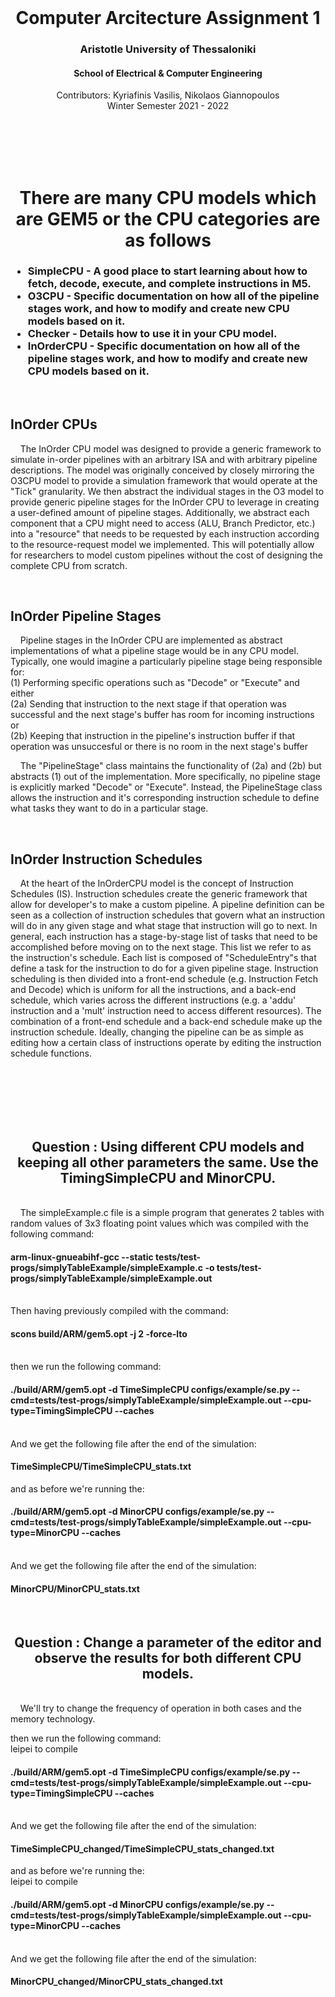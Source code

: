 <div id="top"></div>

<br />
<div align="center">
  <h1 align="center">Computer Arcitecture Assignment 1</h1>
  <h3 align="center">Aristotle University of Thessaloniki</h3>
  <h4 align="center">School of Electrical & Computer Engineering</h4>
  <p align="center">
    Contributors: Kyriafinis Vasilis, Nikolaos Giannopoulos
    <br />
    Winter Semester 2021 - 2022
    <br />
    <br />
    <br />
    <br />
  </p>
</div>
<br />

<div align = "center">
  <h1 align ="center" >There are many CPU models which are GEM5 or the CPU categories are as follows </h1>
  <h3 align ="left"> 
    <ul>
      <li>SimpleCPU - A good place to start learning about how to fetch, decode, execute, and complete instructions in M5.</li>
      <li>O3CPU - Specific documentation on how all of the pipeline stages work, and how to modify and create new CPU models based on it. </li>
      <li>Checker - Details how to use it in your CPU model. </li>
      <li>InOrderCPU - Specific documentation on how all of the pipeline stages work, and how to modify and create new CPU models based on it.</li>
    </ul>
  </div>
  
  <br />
    <div align = "left">
       <h2 align = "left" >InOrder CPUs</h3> 
      <p align = "left">
&nbsp;&nbsp;&nbsp;&nbsp;The InOrder CPU model was designed to provide a generic framework to simulate in-order pipelines with an arbitrary ISA and with arbitrary pipeline descriptions. The model was originally conceived by closely mirroring the O3CPU model to provide a simulation framework that would operate at the "Tick" granularity. We then abstract the individual stages in the O3 model to provide generic pipeline stages for the InOrder CPU to leverage in creating a user-defined amount of pipeline stages. Additionally, we abstract each component that a CPU might need to access (ALU, Branch Predictor, etc.) into a "resource" that needs to be requested by each instruction according to the resource-request model we implemented. This will potentially allow for researchers to model custom pipelines without the cost of designing the complete CPU from scratch. 
      </p>
  </div>
  <br />
  
  <div align = "left">
       <h2 align = "left">InOrder Pipeline Stages</h2> 
      <p align = "left">
          &nbsp;&nbsp;&nbsp;&nbsp;Pipeline stages in the InOrder CPU are implemented as abstract implementations of what a pipeline stage would be in any CPU model. Typically, one would imagine a particularly pipeline stage being responsible for:<br />
  (1) Performing specific operations such as "Decode" or "Execute" and either <br />
  (2a) Sending that instruction to the next stage if that operation was successful and the next stage's buffer has room for incoming instructions <br />
  or <br />
  (2b) Keeping that instruction in the pipeline's instruction buffer if that operation was unsuccesful or there is no room in the next stage's buffer<br /> 

  &nbsp;&nbsp;&nbsp;&nbsp;The "PipelineStage" class maintains the functionality of (2a) and (2b) but abstracts (1) out of the implementation. More specifically, no pipeline stage is explicitly marked "Decode" or "Execute". Instead, the PipelineStage class allows the instruction and it's corresponding instruction schedule to define what tasks they want to do in a particular stage.
      </p>
  </div>
  
   <br />
  
  <div align = "left">
       <h2 align = "left">InOrder Instruction Schedules</h3> 
      <p align = "left">
  &nbsp;&nbsp;&nbsp;&nbsp;At the heart of the InOrderCPU model is the concept of Instruction Schedules (IS). Instruction schedules create the generic framework that allow for developer's to make a custom pipeline. A pipeline definition can be seen as a collection of instruction schedules that govern what an instruction will do in any given stage and what stage that instruction will go to next. 
  In general, each instruction has a stage-by-stage list of tasks that need to be accomplished before moving on to the next stage. This list we refer to as the instruction's schedule. Each list is composed of "ScheduleEntry"s that define a task for the instruction to do for a given pipeline stage. 
  Instruction scheduling is then divided into a front-end schedule (e.g. Instruction Fetch and Decode) which is uniform for all the instructions, and a back-end schedule, which varies across the different instructions (e.g. a 'addu' instruction and a 'mult' instruction need to access different resources). 
  The combination of a front-end schedule and a back-end schedule make up the instruction schedule. Ideally, changing the pipeline can be as simple as editing how a certain class of instructions operate by editing the instruction schedule functions. 
  </p>
</div>
  
 <br />
<br />
<br />
<br />
<br />
  
  
<div align = "left">
  <h2 align = "center"> Question : Using different CPU models and keeping all other parameters the same. Use the TimingSimpleCPU and MinorCPU.</h2>
  <br />
  <div align = "left">
   &nbsp;&nbsp;&nbsp;&nbsp;The simpleExample.c file is a simple program that generates 2 tables with random values of 3x3 floating point values which was compiled with the following command:<br />
  
  <h4>arm-linux-gnueabihf-gcc --static tests/test-progs/simplyTableExample/simpleExample.c -o tests/test-progs/simplyTableExample/simpleExample.out </h4><br>
  Then having previously compiled with the command:<br />
    <h4>scons build/ARM/gem5.opt -j 2 -force-lto </h4><br />
  then we run the following command:<br />
  <h4>./build/ARM/gem5.opt -d TimeSimpleCPU configs/example/se.py --cmd=tests/test-progs/simplyTableExample/simpleExample.out --cpu-type=TimingSimpleCPU --caches </h4> <br />
  And we get the following file after the end of the simulation:<br />
    <h4>TimeSimpleCPU/TimeSimpleCPU_stats.txt </h4>
  and as before we're running the: <br />
  <h4>./build/ARM/gem5.opt -d MinorCPU configs/example/se.py --cmd=tests/test-progs/simplyTableExample/simpleExample.out --cpu-type=MinorCPU --caches</h4> <br />
  And we get the following file after the end of the simulation:<br />
    <h4>MinorCPU/MinorCPU_stats.txt</h4> <br />
 </div>
  
</div>
  
  <div align = "left">
  <h2 align = "center"> Question : Change a parameter of the editor and observe the results for both different CPU models.</h2>
  <br />
  <div align = "left">
   &nbsp;&nbsp;&nbsp;&nbsp;We'll try to change the frequency of operation in both cases and the memory technology. <br />
  
  then we run the following command:<br /> leipei to compile 
  <h4>./build/ARM/gem5.opt -d TimeSimpleCPU configs/example/se.py --cmd=tests/test-progs/simplyTableExample/simpleExample.out --cpu-type=TimingSimpleCPU --caches </h4> <br />
  And we get the following file after the end of the simulation:<br />
    <h4>TimeSimpleCPU_changed/TimeSimpleCPU_stats_changed.txt </h4>
  and as before we're running the: <br /> leipei to compile 
  <h4>./build/ARM/gem5.opt -d MinorCPU configs/example/se.py --cmd=tests/test-progs/simplyTableExample/simpleExample.out --cpu-type=MinorCPU --caches</h4> <br />
  And we get the following file after the end of the simulation:<br />
    <h4>MinorCPU_changed/MinorCPU_stats_changed.txt</h4> <br />
 </div>
</div>
 
  


